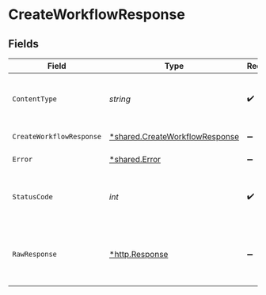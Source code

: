 # CreateWorkflowResponse


## Fields

| Field                                                                                  | Type                                                                                   | Required                                                                               | Description                                                                            |
| -------------------------------------------------------------------------------------- | -------------------------------------------------------------------------------------- | -------------------------------------------------------------------------------------- | -------------------------------------------------------------------------------------- |
| `ContentType`                                                                          | *string*                                                                               | :heavy_check_mark:                                                                     | HTTP response content type for this operation                                          |
| `CreateWorkflowResponse`                                                               | [*shared.CreateWorkflowResponse](../../../pkg/models/shared/createworkflowresponse.md) | :heavy_minus_sign:                                                                     | Created workflow                                                                       |
| `Error`                                                                                | [*shared.Error](../../../pkg/models/shared/error.md)                                   | :heavy_minus_sign:                                                                     | General error                                                                          |
| `StatusCode`                                                                           | *int*                                                                                  | :heavy_check_mark:                                                                     | HTTP response status code for this operation                                           |
| `RawResponse`                                                                          | [*http.Response](https://pkg.go.dev/net/http#Response)                                 | :heavy_minus_sign:                                                                     | Raw HTTP response; suitable for custom response parsing                                |
